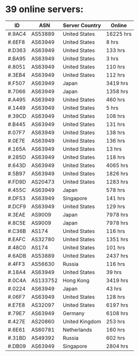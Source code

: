 # 39 online servers:

| ID | ASN | Server Country | Online |
| ------ | ------ | ------ | ------ |
| #.9AC4 | AS53889 | United States | 16225 hrs |
| #.6EF8 | AS63949 | United States | 8 hrs |
| #.D363 | AS63949 | United States | 133 hrs |
| #.BA95 | AS63949 | United States | 3 hrs |
| #.8051 | AS63949 | United States | 110 hrs |
| #.3EB4 | AS63949 | United States | 112 hrs |
| #.F507 | AS63949 | Japan | 3419 hrs |
| #.7066 | AS63949 | Japan | 1358 hrs |
| #.A495 | AS63949 | United States | 460 hrs |
| #.1449 | AS63949 | United States | 5 hrs |
| #.39CD | AS63949 | United States | 108 hrs |
| #.B445 | AS63949 | United States | 131 hrs |
| #.07F7 | AS63949 | United States | 138 hrs |
| #.0E7E | AS63949 | United States | 136 hrs |
| #.165A | AS63949 | United States | 13 hrs |
| #.285D | AS63949 | United States | 118 hrs |
| #.643D | AS63949 | United States | 4065 hrs |
| #.5B97 | AS63949 | United States | 1826 hrs |
| #.FD9D | AS20473 | United States | 1283 hrs |
| #.455C | AS63949 | Japan | 578 hrs |
| #.DF53 | AS63949 | Singapore | 141 hrs |
| #.DCF9 | AS63949 | United States | 129 hrs |
| #.3EAE | AS9009 | Japan | 7978 hrs |
| #.8C5E | AS9009 | Japan | 7978 hrs |
| #.C36B | AS174 | United States | 116 hrs |
| #.EAFC | AS32780 | United States | 1351 hrs |
| #.48C0 | AS174 | United States | 101 hrs |
| #.6ADB | AS53889 | United States | 2437 hrs |
| #.4FF3 | AS56630 | Russia | 116 hrs |
| #.18A4 | AS63949 | United States | 39 hrs |
| #.0C4A | AS133752 | Hong Kong | 3419 hrs |
| #.0224 | AS63949 | Japan | 43 hrs |
| #.06F7 | AS63949 | United States | 128 hrs |
| #.E7E8 | AS32097 | United States | 6197 hrs |
| #.79E7 | AS63949 | Germany | 6108 hrs |
| #.427E | AS20860 | United Kingdom | 253 hrs |
| #.6E61 | AS60781 | Netherlands | 160 hrs |
| #.31BD | AS49392 | Russia | 602 hrs |
| #.DB09 | AS63949 | Singapore | 2804 hrs |

